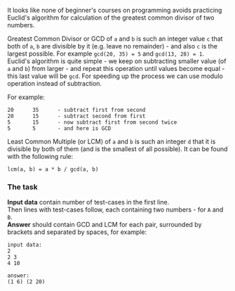 It looks like none of beginner's courses on programming avoids practicing Euclid's algorithm for calculation of
the greatest common divisor of two numbers.

Greatest Common Divisor or GCD of `a` and `b` is such an integer value `c` that both of `a`, `b` are divisible by it
(e.g. leave no remainder) - and also `c` is the largest possible. For example `gcd(20, 35) = 5` and `gcd(13, 28) = 1`.
Euclid's algorithm is quite simple - we keep on subtracting smaller value (of `a` and `b`) from larger - and repeat
this operation until values become equal - this last value will be `gcd`. For speeding up the process we can use
modulo operation instead of subtraction.

For example:

	20		35		- subtract first from second
	20		15		- subtract second from first
	5		15		- now subtract first from second twice
	5		5		- and here is GCD

Least Common Multiple (or LCM) of `a` and `b` is such an integer `d` that it is divisible by both of them (and is
the smallest of all possible). It can be found with the following rule:

	lcm(a, b) = a * b / gcd(a, b)

### The task

**Input data** contain number of test-cases in the first line.  
Then lines with test-cases follow, each containing two numbers - for `A` and `B`.  
**Answer** should contain GCD and LCM for each pair, surrounded by brackets and separated by spaces, for example:

    input data:
	2
	2 3
	4 10
	
	answer:
	(1 6) (2 20)
